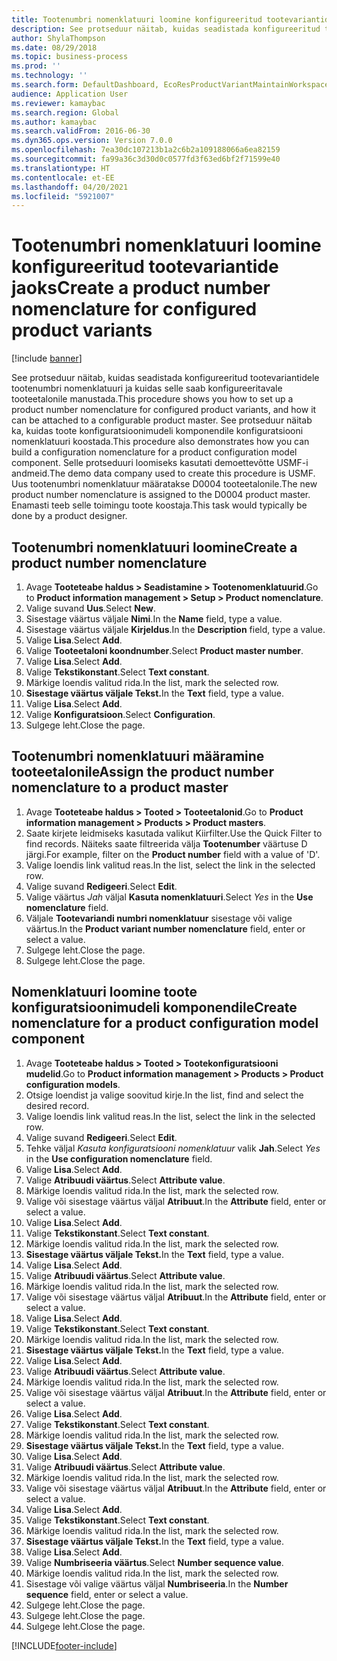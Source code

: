 ```yaml
---
title: Tootenumbri nomenklatuuri loomine konfigureeritud tootevariantide jaoks
description: See protseduur näitab, kuidas seadistada konfigureeritud tootevariantidele tootenumbri nomenklatuuri ja kuidas selle saab konfigureeritavale tooteetalonile manustada.
author: ShylaThompson
ms.date: 08/29/2018
ms.topic: business-process
ms.prod: ''
ms.technology: ''
ms.search.form: DefaultDashboard, EcoResProductVariantMaintainWorkspace, EcoResNomenclature, EcoResProductListPage, EcoResProductDetails, PCProductConfigurationModelListPage, PCProductConfigurationModelDetails
audience: Application User
ms.reviewer: kamaybac
ms.search.region: Global
ms.author: kamaybac
ms.search.validFrom: 2016-06-30
ms.dyn365.ops.version: Version 7.0.0
ms.openlocfilehash: 7ea30dc107213b1a2c6b2a109188066a6ea82159
ms.sourcegitcommit: fa99a36c3d30d0c0577fd3f63ed6bf2f71599e40
ms.translationtype: HT
ms.contentlocale: et-EE
ms.lasthandoff: 04/20/2021
ms.locfileid: "5921007"
---
```

# <a name="create-a-product-number-nomenclature-for-configured-product-variants"></a><span data-ttu-id="d02ad-103">Tootenumbri nomenklatuuri loomine konfigureeritud tootevariantide jaoks</span><span class="sxs-lookup"><span data-stu-id="d02ad-103">Create a product number nomenclature for configured product variants</span></span>

[!include [banner](../../includes/banner.md)]

<span data-ttu-id="d02ad-104">See protseduur näitab, kuidas seadistada konfigureeritud tootevariantidele tootenumbri nomenklatuuri ja kuidas selle saab konfigureeritavale tooteetalonile manustada.</span><span class="sxs-lookup"><span data-stu-id="d02ad-104">This procedure shows you how to set up a product number nomenclature for configured product variants, and how it can be attached to a configurable product master.</span></span> <span data-ttu-id="d02ad-105">See protseduur näitab ka, kuidas toote konfiguratsioonimudeli komponendile konfiguratsiooni nomenklatuuri koostada.</span><span class="sxs-lookup"><span data-stu-id="d02ad-105">This procedure also demonstrates how you can build a configuration nomenclature for a product configuration model component.</span></span> <span data-ttu-id="d02ad-106">Selle protseduuri loomiseks kasutati demoettevõtte USMF-i andmeid.</span><span class="sxs-lookup"><span data-stu-id="d02ad-106">The demo data company used to create this procedure is USMF.</span></span> <span data-ttu-id="d02ad-107">Uus tootenumbri nomenklatuur määratakse D0004 tooteetalonile.</span><span class="sxs-lookup"><span data-stu-id="d02ad-107">The new product number nomenclature is assigned to the D0004 product master.</span></span> <span data-ttu-id="d02ad-108">Enamasti teeb selle toimingu toote koostaja.</span><span class="sxs-lookup"><span data-stu-id="d02ad-108">This task would typically be done by a product designer.</span></span>

## <a name="create-a-product-number-nomenclature"></a><span data-ttu-id="d02ad-109">Tootenumbri nomenklatuuri loomine</span><span class="sxs-lookup"><span data-stu-id="d02ad-109">Create a product number nomenclature</span></span>

1. <span data-ttu-id="d02ad-110">Avage **Tooteteabe haldus \> Seadistamine \> Tootenomenklatuurid**.</span><span class="sxs-lookup"><span data-stu-id="d02ad-110">Go to **Product information management \> Setup \> Product nomenclature**.</span></span>
1. <span data-ttu-id="d02ad-111">Valige suvand **Uus**.</span><span class="sxs-lookup"><span data-stu-id="d02ad-111">Select **New**.</span></span>
1. <span data-ttu-id="d02ad-112">Sisestage väärtus väljale **Nimi**.</span><span class="sxs-lookup"><span data-stu-id="d02ad-112">In the **Name** field, type a value.</span></span>
1. <span data-ttu-id="d02ad-113">Sisestage väärtus väljale **Kirjeldus**.</span><span class="sxs-lookup"><span data-stu-id="d02ad-113">In the **Description** field, type a value.</span></span>
1. <span data-ttu-id="d02ad-114">Valige **Lisa**.</span><span class="sxs-lookup"><span data-stu-id="d02ad-114">Select **Add**.</span></span>
1. <span data-ttu-id="d02ad-115">Valige **Tooteetaloni koondnumber**.</span><span class="sxs-lookup"><span data-stu-id="d02ad-115">Select **Product master number**.</span></span>
1. <span data-ttu-id="d02ad-116">Valige **Lisa**.</span><span class="sxs-lookup"><span data-stu-id="d02ad-116">Select **Add**.</span></span>
1. <span data-ttu-id="d02ad-117">Valige **Tekstikonstant**.</span><span class="sxs-lookup"><span data-stu-id="d02ad-117">Select **Text constant**.</span></span>
1. <span data-ttu-id="d02ad-118">Märkige loendis valitud rida.</span><span class="sxs-lookup"><span data-stu-id="d02ad-118">In the list, mark the selected row.</span></span>
1. <span data-ttu-id="d02ad-119">**Sisestage väärtus väljale Tekst.**</span><span class="sxs-lookup"><span data-stu-id="d02ad-119">In the **Text** field, type a value.</span></span>
1. <span data-ttu-id="d02ad-120">Valige **Lisa**.</span><span class="sxs-lookup"><span data-stu-id="d02ad-120">Select **Add**.</span></span>
1. <span data-ttu-id="d02ad-121">Valige **Konfiguratsioon**.</span><span class="sxs-lookup"><span data-stu-id="d02ad-121">Select **Configuration**.</span></span>
1. <span data-ttu-id="d02ad-122">Sulgege leht.</span><span class="sxs-lookup"><span data-stu-id="d02ad-122">Close the page.</span></span>

## <a name="assign-the-product-number-nomenclature-to-a-product-master"></a><span data-ttu-id="d02ad-123">Tootenumbri nomenklatuuri määramine tooteetalonile</span><span class="sxs-lookup"><span data-stu-id="d02ad-123">Assign the product number nomenclature to a product master</span></span>

1. <span data-ttu-id="d02ad-124">Avage **Tooteteabe haldus \> Tooted \> Tooteetalonid**.</span><span class="sxs-lookup"><span data-stu-id="d02ad-124">Go to **Product information management \> Products \> Product masters**.</span></span>
1. <span data-ttu-id="d02ad-125">Saate kirjete leidmiseks kasutada valikut Kiirfilter.</span><span class="sxs-lookup"><span data-stu-id="d02ad-125">Use the Quick Filter to find records.</span></span> <span data-ttu-id="d02ad-126">Näiteks saate filtreerida välja **Tootenumber** väärtuse D järgi.</span><span class="sxs-lookup"><span data-stu-id="d02ad-126">For example, filter on the **Product number** field with a value of 'D'.</span></span>
1. <span data-ttu-id="d02ad-127">Valige loendis link valitud reas.</span><span class="sxs-lookup"><span data-stu-id="d02ad-127">In the list, select the link in the selected row.</span></span>
1. <span data-ttu-id="d02ad-128">Valige suvand **Redigeeri**.</span><span class="sxs-lookup"><span data-stu-id="d02ad-128">Select **Edit**.</span></span>
1. <span data-ttu-id="d02ad-129">Valige väärtus *Jah* väljal **Kasuta nomenklatuuri**.</span><span class="sxs-lookup"><span data-stu-id="d02ad-129">Select *Yes* in the **Use nomenclature** field.</span></span>
1. <span data-ttu-id="d02ad-130">Väljale **Tootevariandi numbri nomenklatuur** sisestage või valige väärtus.</span><span class="sxs-lookup"><span data-stu-id="d02ad-130">In the **Product variant number nomenclature** field, enter or select a value.</span></span>
1. <span data-ttu-id="d02ad-131">Sulgege leht.</span><span class="sxs-lookup"><span data-stu-id="d02ad-131">Close the page.</span></span>
1. <span data-ttu-id="d02ad-132">Sulgege leht.</span><span class="sxs-lookup"><span data-stu-id="d02ad-132">Close the page.</span></span>

## <a name="create-nomenclature-for-a-product-configuration-model-component"></a><span data-ttu-id="d02ad-133">Nomenklatuuri loomine toote konfiguratsioonimudeli komponendile</span><span class="sxs-lookup"><span data-stu-id="d02ad-133">Create nomenclature for a product configuration model component</span></span>

1. <span data-ttu-id="d02ad-134">Avage **Tooteteabe haldus \> Tooted \> Tootekonfiguratsiooni mudelid**.</span><span class="sxs-lookup"><span data-stu-id="d02ad-134">Go to **Product information management \> Products \> Product configuration models**.</span></span>
1. <span data-ttu-id="d02ad-135">Otsige loendist ja valige soovitud kirje.</span><span class="sxs-lookup"><span data-stu-id="d02ad-135">In the list, find and select the desired record.</span></span>
1. <span data-ttu-id="d02ad-136">Valige loendis link valitud reas.</span><span class="sxs-lookup"><span data-stu-id="d02ad-136">In the list, select the link in the selected row.</span></span>
1. <span data-ttu-id="d02ad-137">Valige suvand **Redigeeri**.</span><span class="sxs-lookup"><span data-stu-id="d02ad-137">Select **Edit**.</span></span>
1. <span data-ttu-id="d02ad-138">Tehke väljal *Kasuta konfiguratsiooni nomenklatuur* valik **Jah**.</span><span class="sxs-lookup"><span data-stu-id="d02ad-138">Select *Yes* in the **Use configuration nomenclature** field.</span></span>
1. <span data-ttu-id="d02ad-139">Valige **Lisa**.</span><span class="sxs-lookup"><span data-stu-id="d02ad-139">Select **Add**.</span></span>
1. <span data-ttu-id="d02ad-140">Valige **Atribuudi väärtus**.</span><span class="sxs-lookup"><span data-stu-id="d02ad-140">Select **Attribute value**.</span></span>
1. <span data-ttu-id="d02ad-141">Märkige loendis valitud rida.</span><span class="sxs-lookup"><span data-stu-id="d02ad-141">In the list, mark the selected row.</span></span>
1. <span data-ttu-id="d02ad-142">Valige või sisestage väärtus väljal **Atribuut**.</span><span class="sxs-lookup"><span data-stu-id="d02ad-142">In the **Attribute** field, enter or select a value.</span></span>
1. <span data-ttu-id="d02ad-143">Valige **Lisa**.</span><span class="sxs-lookup"><span data-stu-id="d02ad-143">Select **Add**.</span></span>
1. <span data-ttu-id="d02ad-144">Valige **Tekstikonstant**.</span><span class="sxs-lookup"><span data-stu-id="d02ad-144">Select **Text constant**.</span></span>
1. <span data-ttu-id="d02ad-145">Märkige loendis valitud rida.</span><span class="sxs-lookup"><span data-stu-id="d02ad-145">In the list, mark the selected row.</span></span>
1. <span data-ttu-id="d02ad-146">**Sisestage väärtus väljale Tekst.**</span><span class="sxs-lookup"><span data-stu-id="d02ad-146">In the **Text** field, type a value.</span></span>
1. <span data-ttu-id="d02ad-147">Valige **Lisa**.</span><span class="sxs-lookup"><span data-stu-id="d02ad-147">Select **Add**.</span></span>
1. <span data-ttu-id="d02ad-148">Valige **Atribuudi väärtus**.</span><span class="sxs-lookup"><span data-stu-id="d02ad-148">Select **Attribute value**.</span></span>
1. <span data-ttu-id="d02ad-149">Märkige loendis valitud rida.</span><span class="sxs-lookup"><span data-stu-id="d02ad-149">In the list, mark the selected row.</span></span>
1. <span data-ttu-id="d02ad-150">Valige või sisestage väärtus väljal **Atribuut**.</span><span class="sxs-lookup"><span data-stu-id="d02ad-150">In the **Attribute** field, enter or select a value.</span></span>
1. <span data-ttu-id="d02ad-151">Valige **Lisa**.</span><span class="sxs-lookup"><span data-stu-id="d02ad-151">Select **Add**.</span></span>
1. <span data-ttu-id="d02ad-152">Valige **Tekstikonstant**.</span><span class="sxs-lookup"><span data-stu-id="d02ad-152">Select **Text constant**.</span></span>
1. <span data-ttu-id="d02ad-153">Märkige loendis valitud rida.</span><span class="sxs-lookup"><span data-stu-id="d02ad-153">In the list, mark the selected row.</span></span>
1. <span data-ttu-id="d02ad-154">**Sisestage väärtus väljale Tekst.**</span><span class="sxs-lookup"><span data-stu-id="d02ad-154">In the **Text** field, type a value.</span></span>
1. <span data-ttu-id="d02ad-155">Valige **Lisa**.</span><span class="sxs-lookup"><span data-stu-id="d02ad-155">Select **Add**.</span></span>
1. <span data-ttu-id="d02ad-156">Valige **Atribuudi väärtus**.</span><span class="sxs-lookup"><span data-stu-id="d02ad-156">Select **Attribute value**.</span></span>
1. <span data-ttu-id="d02ad-157">Märkige loendis valitud rida.</span><span class="sxs-lookup"><span data-stu-id="d02ad-157">In the list, mark the selected row.</span></span>
1. <span data-ttu-id="d02ad-158">Valige või sisestage väärtus väljal **Atribuut**.</span><span class="sxs-lookup"><span data-stu-id="d02ad-158">In the **Attribute** field, enter or select a value.</span></span>
1. <span data-ttu-id="d02ad-159">Valige **Lisa**.</span><span class="sxs-lookup"><span data-stu-id="d02ad-159">Select **Add**.</span></span>
1. <span data-ttu-id="d02ad-160">Valige **Tekstikonstant**.</span><span class="sxs-lookup"><span data-stu-id="d02ad-160">Select **Text constant**.</span></span>
1. <span data-ttu-id="d02ad-161">Märkige loendis valitud rida.</span><span class="sxs-lookup"><span data-stu-id="d02ad-161">In the list, mark the selected row.</span></span>
1. <span data-ttu-id="d02ad-162">**Sisestage väärtus väljale Tekst.**</span><span class="sxs-lookup"><span data-stu-id="d02ad-162">In the **Text** field, type a value.</span></span>
1. <span data-ttu-id="d02ad-163">Valige **Lisa**.</span><span class="sxs-lookup"><span data-stu-id="d02ad-163">Select **Add**.</span></span>
1. <span data-ttu-id="d02ad-164">Valige **Atribuudi väärtus**.</span><span class="sxs-lookup"><span data-stu-id="d02ad-164">Select **Attribute value**.</span></span>
1. <span data-ttu-id="d02ad-165">Märkige loendis valitud rida.</span><span class="sxs-lookup"><span data-stu-id="d02ad-165">In the list, mark the selected row.</span></span>
1. <span data-ttu-id="d02ad-166">Valige või sisestage väärtus väljal **Atribuut**.</span><span class="sxs-lookup"><span data-stu-id="d02ad-166">In the **Attribute** field, enter or select a value.</span></span>
1. <span data-ttu-id="d02ad-167">Valige **Lisa**.</span><span class="sxs-lookup"><span data-stu-id="d02ad-167">Select **Add**.</span></span>
1. <span data-ttu-id="d02ad-168">Valige **Tekstikonstant**.</span><span class="sxs-lookup"><span data-stu-id="d02ad-168">Select **Text constant**.</span></span>
1. <span data-ttu-id="d02ad-169">Märkige loendis valitud rida.</span><span class="sxs-lookup"><span data-stu-id="d02ad-169">In the list, mark the selected row.</span></span>
1. <span data-ttu-id="d02ad-170">**Sisestage väärtus väljale Tekst.**</span><span class="sxs-lookup"><span data-stu-id="d02ad-170">In the **Text** field, type a value.</span></span>
1. <span data-ttu-id="d02ad-171">Valige **Lisa**.</span><span class="sxs-lookup"><span data-stu-id="d02ad-171">Select **Add**.</span></span>
1. <span data-ttu-id="d02ad-172">Valige **Numbriseeria väärtus**.</span><span class="sxs-lookup"><span data-stu-id="d02ad-172">Select **Number sequence value**.</span></span>
1. <span data-ttu-id="d02ad-173">Märkige loendis valitud rida.</span><span class="sxs-lookup"><span data-stu-id="d02ad-173">In the list, mark the selected row.</span></span>
1. <span data-ttu-id="d02ad-174">Sisestage või valige väärtus väljal **Numbriseeria**.</span><span class="sxs-lookup"><span data-stu-id="d02ad-174">In the **Number sequence** field, enter or select a value.</span></span>
1. <span data-ttu-id="d02ad-175">Sulgege leht.</span><span class="sxs-lookup"><span data-stu-id="d02ad-175">Close the page.</span></span>
1. <span data-ttu-id="d02ad-176">Sulgege leht.</span><span class="sxs-lookup"><span data-stu-id="d02ad-176">Close the page.</span></span>
1. <span data-ttu-id="d02ad-177">Sulgege leht.</span><span class="sxs-lookup"><span data-stu-id="d02ad-177">Close the page.</span></span>

[!INCLUDE[footer-include](../../../includes/footer-banner.md)]
